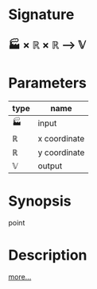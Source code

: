 # Signature
## 🏭 × ℝ × ℝ ⟶ 𝕍

# Parameters

| type | name |
|------|------|
|🏭|input|
|ℝ|x coordinate|
|ℝ|y coordinate|
|𝕍|output|

# Synopsis
point

# Description

[more...](https://en.wikipedia.org/wiki/Point_(geometry))